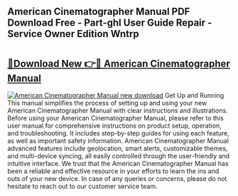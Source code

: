 ## American Cinematographer Manual PDF Download Free - Part-ghl User Guide Repair - Service Owner Edition Wntrp

# <h2><a href="http://bc41012.oget.top/?id=American+Cinematographer+Manual">🔗Download New 👉🔴 American Cinematographer Manual</a></h2>

[![American Cinematographer Manual new download](https://i.imgur.com/5g1atiW.png)](http://bc41012.oget.top/?id=American+Cinematographer+Manual)
Get Up and Running This manual simplifies the process of setting up and using your new American Cinematographer Manual with clear instructions and illustrations. Before using your American Cinematographer Manual, please refer to this user manual for comprehensive instructions on product setup, operation, and troubleshooting. It includes step-by-step guides for using each feature, as well as important safety information. American Cinematographer Manual advanced features include geolocation, smart alerts, customizable themes, and multi-device syncing, all easily controlled through the user-friendly and intuitive interface. We trust that the American Cinematographer Manual has been a reliable and effective resource in your efforts to learn the ins and outs of your new device. In case of any queries or concerns, please do not hesitate to reach out to our customer service team.

